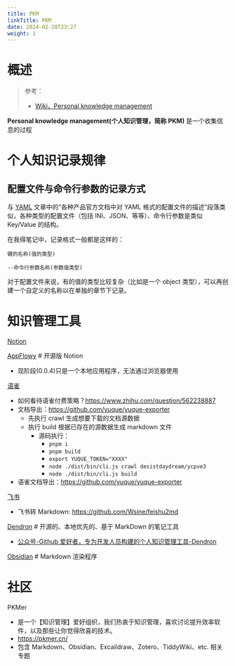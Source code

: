 ```yaml
---
title: PKM
linkTitle: PKM
date: 2024-02-28T23:27
weight: 1
---
```


# 概述

> 参考：
>
> - [Wiki，Personal knowledge management](https://en.wikipedia.org/wiki/Personal_knowledge_management)

**Personal knowledge management(个人知识管理，简称 PKM)** 是一个收集信息的过程

# 个人知识记录规律

## 配置文件与命令行参数的记录方式

与 [YAML](/docs/2.编程/无法分类的语言/YAML.md) 文章中的“各种产品官方文档中对 YAML 格式的配置文件的描述”段落类似，各种类型的配置文件（包括 INI、JSON、等等）、命令行参数是类似 Key/Value 的结构。

在我得笔记中，记录格式一般都是这样的：

`键的名称(值的类型)`

`--命令行参数名称(参数值类型)`

对于配置文件来说，有的值的类型比较复杂（比如是一个 object 类型），可以再创建一个自定义的名称以在单独的章节下记录。

# 知识管理工具

[Notion](https://www.notion.so/)

[AppFlowy](https://github.com/AppFlowy-IO/AppFlowy) # 开源版 Notion

- 现阶段(0.0.4)只是一个本地应用程序，无法通过浏览器使用

[语雀](https://www.yuque.com/)

- 如何看待语雀付费策略？<https://www.zhihu.com/question/562238887>
- 文档导出：<https://github.com/yuque/yuque-exporter>
  - 先执行 crawl 生成想要下载的文档源数据
  - 执行 build 根据已存在的源数据生成 markdown 文件
    - 源码执行：
      - `pnpm i`
      - `pnpm build`
      - `export YUQUE_TOKEN="XXXX"`
      - `node ./dist/bin/cli.js crawl desistdaydream/ycpve3`
      - `node ./dist/bin/cli.js build`
- 语雀文档导出：<https://github.com/yuque/yuque-exporter>

[飞书](https://www.feishu.cn/product/docs)

- 飞书转 Markdown: https://github.com/Wsine/feishu2md

[Dendron](https://github.com/dendronhq/dendron) # 开源的、本地优先的、基于 MarkDown 的笔记工具

- [公众号-Github 爱好者，专为开发人员构建的个人知识管理工具-Dendron](https://mp.weixin.qq.com/s/HbM93O49aOgW6w_ZX9lzlA)

[Obsidian](/docs/学习/PKM/Obsidian.md) # Markdown 渲染程序

# 社区

PKMer

- 是一个【知识管理】爱好组织，我们热衷于知识管理，喜欢讨论提升效率软件，以及那些让你觉得欣喜的技术。
- https://pkmer.cn/
- 包含 Markdown、Obsidian、Excaildraw、Zotero、TiddyWiki、etc. 相关专题
